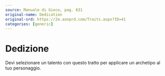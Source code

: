 ```yaml
---
source: Manuale di Gioco, pag. 631
original-name: Dedication
original-srd: https://2e.aonprd.com/Traits.aspx?ID=41
categories: [generic]
---
```


# Dedizione

Devi selezionare un talento con questo tratto per applicare un archetipo al tuo
personaggio.
